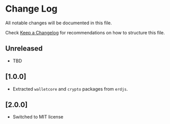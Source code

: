 # Change Log

All notable changes will be documented in this file.

Check [Keep a Changelog](http://keepachangelog.com/) for recommendations on how to structure this file.

## Unreleased
 - TBD

## [1.0.0]
 - Extracted `walletcore` and `crypto` packages from `erdjs`.

## [2.0.0]
-   Switched to MIT license
